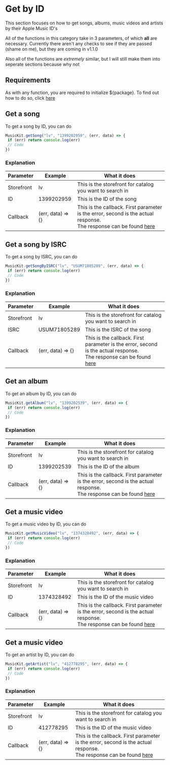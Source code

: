 # Get by ID
This section focuses on how to get songs, albums, music videos and artists by their Apple Music ID's

All of the functions in this category take in 3 parameters, of which **all** are necessary.
Currently there aren't any checks to see if they are passed (shame on me), but they are coming in v1.1.0

Also all of the functions are *extremely* similar, but I will still make them into seperate sections because why not 

## Requirements

As with any function, you are required to initialize ${package}. To find out how to do so, click [here](/initialization.md)

## Get a song
To get a song by ID, you can do

```js
MusicKit.getSong("lv", "1399202959", (err, data) => {
 if (err) return console.log(err)
 // Code
})
```

### Explanation

| Parameter  | Example           | What it does                                                                                                                                                                                   |
|------------|-------------------|------------------------------------------------------------------------------------------------------------------------------------------------------------------------------------------------|
| Storefront | lv                | This is the storefront for catalog you want to search in                                                                                                                                       |
| ID         | 1399202959        | This is the ID of the song                                                                                                                                                                     |
| Callback   | (err, data) => {} | This is the callback. First parameter is the error, second is the actual response.<br>The response can be found [here](https://developer.apple.com/documentation/applemusicapi/get_a_catalog_song#3002792) |

## Get a song by ISRC
To get a song by ISRC, you can do

```js
MusicKit.getSongByISRC("lv", "USUM71805289", (err, data) => {
 if (err) return console.log(err)
 // Code
})
```

### Explanation

| Parameter  | Example           | What it does                                                                                                                                                                                   |
|------------|-------------------|------------------------------------------------------------------------------------------------------------------------------------------------------------------------------------------------|
| Storefront | lv                | This is the storefront for catalog you want to search in                                                                                                                                       |
| ISRC         | USUM71805289        | This is the ISRC of the song                                                                                                                                                                     |
| Callback   | (err, data) => {} | This is the callback. First parameter is the error, second is the actual response.<br>The response can be found [here](https://developer.apple.com/documentation/applemusicapi/get_a_catalog_song#3002792) |

## Get an album
To get an album by ID, you can do

```js
MusicKit.getAlbum("lv", "1399202539", (err, data) => {
 if (err) return console.log(err)
 // Code
})
```

### Explanation

| Parameter  | Example           | What it does                                                                                                                                                                                   |
|------------|-------------------|------------------------------------------------------------------------------------------------------------------------------------------------------------------------------------------------|
| Storefront | lv                | This is the storefront for catalog you want to search in                                                                                                                                       |
| ID         | 1399202539        | This is the ID of the album                                                                                                                                                                     |
| Callback   | (err, data) => {} | This is the callback. First parameter is the error, second is the actual response.<br>The response can be found [here](https://developer.apple.com/documentation/applemusicapi/get_a_catalog_album#3002705) |

## Get a music video
To get a music video by ID, you can do

```js
MusicKit.getMusicVideo("lv", "1374328492", (err, data) => {
 if (err) return console.log(err)
 // Code
})
```

### Explanation

| Parameter  | Example           | What it does                                                                                                                                                                                   |
|------------|-------------------|------------------------------------------------------------------------------------------------------------------------------------------------------------------------------------------------|
| Storefront | lv                | This is the storefront for catalog you want to search in                                                                                                                                       |
| ID         | 1374328492        | This is the ID of the music video                                                                                                                                                                     |
| Callback   | (err, data) => {} | This is the callback. First parameter is the error, second is the actual response.<br>The response can be found [here](https://developer.apple.com/documentation/applemusicapi/get_a_catalog_music_video#3002773) |

## Get a music video
To get an artist by ID, you can do

```js
MusicKit.getArtist("lv", "412778295", (err, data) => {
 if (err) return console.log(err)
 // Code
})
```

### Explanation

| Parameter  | Example           | What it does                                                                                                                                                                                   |
|------------|-------------------|------------------------------------------------------------------------------------------------------------------------------------------------------------------------------------------------|
| Storefront | lv                | This is the storefront for catalog you want to search in                                                                                                                                       |
| ID         | 412778295        | This is the ID of the music video                                                                                                                                                                     |
| Callback   | (err, data) => {} | This is the callback. First parameter is the error, second is the actual response.<br>The response can be found [here](https://developer.apple.com/documentation/applemusicapi/get_a_catalog_artist#3002797) |
